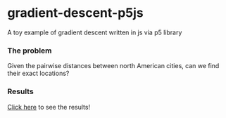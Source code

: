 # gradient-descent-p5js
A toy example of gradient descent written in js via p5 library

### The problem
Given the pairwise distances between north American cities, can we find their exact locations?

### Results
[Click here](https://eonurk.github.io/gradient-descent-p5js) to see the results!


